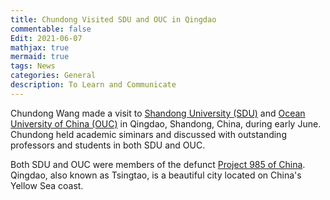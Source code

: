 ```yaml
---
title: Chundong Visited SDU and OUC in Qingdao
commentable: false
Edit: 2021-06-07
mathjax: true
mermaid: true
tags: News
categories: General
description: To Learn and Communicate
---
```


<p>Chundong Wang made a visit to <a href="https://www.sdu.edu.cn" target="_blank">Shandong University (SDU)</a> and <a href="http://www.ouc.edu.cn" target = "_blank">Ocean University of China (OUC)</a> in Qingdao, Shandong, China, during early June. Chundong held academic siminars and discussed with outstanding professors and students in both SDU and OUC.</p>

<p>Both SDU and OUC were members of the defunct <a href="http://en.wikipedia.org/wiki/Project_985" target="_blank">Project 985 of China</a>. Qingdao, also known as Tsingtao, is a beautiful city located on China's Yellow Sea coast.</p>


